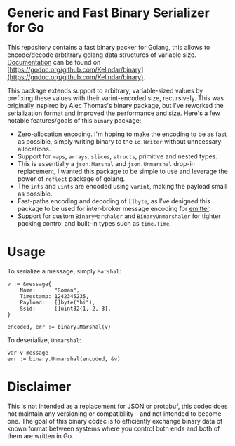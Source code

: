 # Generic and Fast Binary Serializer for Go

This repository contains a fast binary packer for Golang, this allows to encode/decode arbtitrary golang data structures of variable size. [Documentation](https://godoc.org/github.com/Kelindar/binary) can be found on [https://godoc.org/github.com/Kelindar/binary](https://godoc.org/github.com/Kelindar/binary).

This package extends support to arbitrary, variable-sized values by prefixing these values with their varint-encoded size, recursively. This was originally inspired by Alec Thomas's binary package, but I've reworked the serialization format and improved the performance and size. Here's a few notable features/goals of this `binary` package:
 * Zero-allocation encoding. I'm hoping to make the encoding to be as fast as possible, simply writing binary to the `io.Writer` without unncessary allocations.
 * Support for `maps`, `arrays`, `slices`, `structs`, primitive and nested types.
 * This is essentially a `json.Marshal` and `json.Unmarshal` drop-in replacement, I wanted this package to be simple to use and leverage the power of `reflect` package of golang.
 * The `ints` and `uints` are encoded using `varint`, making the payload small as possible.
 * Fast-paths encoding and decoding of `[]byte`, as I've designed this package to be used for inter-broker message encoding for [emitter](https://github.com/emitter-io/emitter).
 * Support for custom `BinaryMarshaler` and `BinaryUnmarshaler` for tighter packing control and built-in types such as `time.Time`.



# Usage
To serialize a message, simply `Marshal`:
```
v := &message{
    Name:      "Roman",
    Timestamp: 1242345235,
    Payload:   []byte("hi"),
    Ssid:      []uint32{1, 2, 3},
}

encoded, err := binary.Marshal(v)
```

To deserialize, `Unmarshal`:
```
var v message
err := binary.Unmarshal(encoded, &v)
```

# Disclaimer

This is not intended as a replacement for JSON or protobuf, this codec does not maintain any versioning or compatibility - and not intended to become one. The goal of this binary codec is to efficiently exchange binary data of known format between systems where you control both ends and both of them are written in Go.

